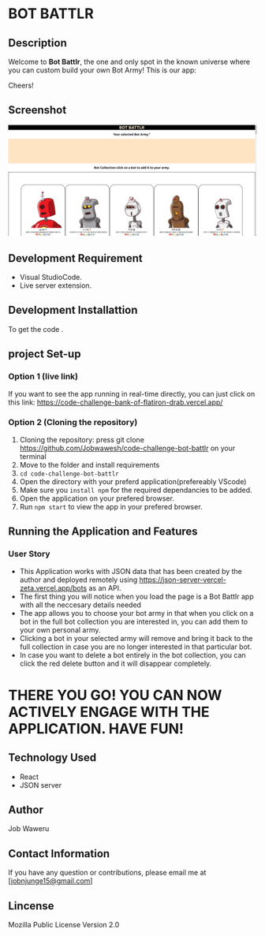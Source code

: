 # BOT BATTLR

## Description
Welcome to **Bot Battlr**, the one and only spot in the known universe where you
can custom build your own Bot Army! This is our app:

  Cheers!

## Screenshot

<img src="bot-battlr.png">

## Development Requirement
- Visual StudioCode.
- Live server extension.

## Development Installattion
To get the code .

## project Set-up
### Option 1 (live link)
If you want to see the app running in real-time directly, you can just click on this link:
https://code-challenge-bank-of-flatiron-drab.vercel.app/

### Option 2 (Cloning the repository)
1. Cloning the repository:
press git clone https://github.com/Jobwawesh/code-challenge-bot-battlr on your terminal
2. Move to the folder and install requirements
3. `cd code-challenge-bot-battlr`
4. Open the directory with your preferd application(prefereably VScode)
5. Make sure you `install npm` for the required dependancies to be added.
6. Open the application on your prefered browser.
7. Run `npm start` to view the app in your prefered browser.

## Running the Application and Features
### User Story
- This Application works with JSON data that has been created by the author and deployed remotely using https://json-server-vercel-zeta.vercel.app/bots as an API.
- The first thing you will notice when you load the page is a Bot Battlr app with all the neccesary details needed 
- The app allows you to choose your bot army in that when you click on a bot in the full bot collection you are interested in, you can add them to your own personal army.
- Clicking a  bot in your selected army will remove and bring it back to the full collection in case you are no longer interested in that particular bot.
- In case you want to delete a bot entirely in the bot collection,  you can click the red delete button and it will disappear completely.

# THERE YOU GO! YOU CAN NOW ACTIVELY ENGAGE WITH THE APPLICATION. HAVE FUN!

## Technology Used
* React
* JSON server

## Author
Job Waweru

## Contact Information
If you have any question or contributions, please email me at
[jobnjunge15@gmail.com]

## Lincense
Mozilla Public License Version 2.0